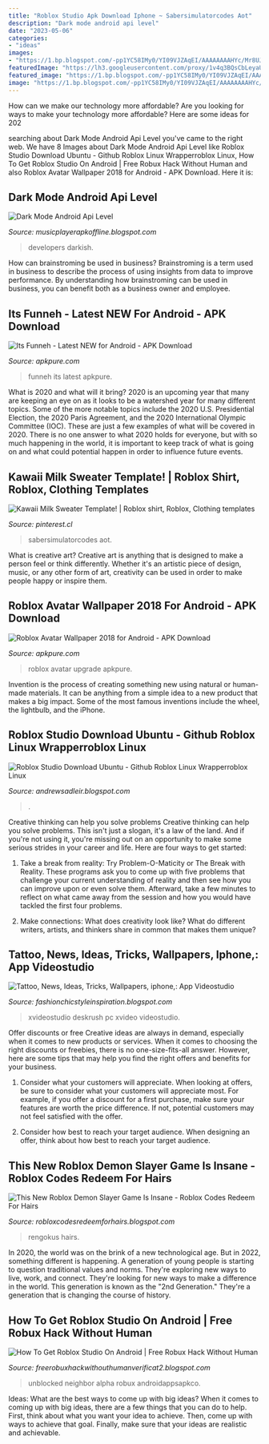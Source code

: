```yaml
---
title: "Roblox Studio Apk Download Iphone ~ Sabersimulatorcodes Aot"
description: "Dark mode android api level"
date: "2023-05-06"
categories:
- "ideas"
images:
- "https://1.bp.blogspot.com/-pp1YC58IMy0/YI09VJZAqEI/AAAAAAAAHYc/Mr8UJH1wE7oau3F75uujIiGwU9DJbd9jwCLcBGAsYHQ/s1104/xvideo.jpg"
featuredImage: "https://lh3.googleusercontent.com/proxy/1v4q3BQsCbLeyaUMg4905SQBlGk0hQ8T1mFcJZm1185Z81JQuATzOQt4dgTvEbxqXc4B7TTHTJdJ8ldMNv9ZHT8kFBfmSl572CKXr4NoZS09zg=w1200-h630-p-k-no-nu"
featured_image: "https://1.bp.blogspot.com/-pp1YC58IMy0/YI09VJZAqEI/AAAAAAAAHYc/Mr8UJH1wE7oau3F75uujIiGwU9DJbd9jwCLcBGAsYHQ/s1104/xvideo.jpg"
image: "https://1.bp.blogspot.com/-pp1YC58IMy0/YI09VJZAqEI/AAAAAAAAHYc/Mr8UJH1wE7oau3F75uujIiGwU9DJbd9jwCLcBGAsYHQ/s1104/xvideo.jpg"
---
```



How can we make our technology more affordable?
Are you looking for ways to make your technology more affordable? Here are some ideas for 202
	

		
searching about Dark Mode Android Api Level you've came to the right web. We have 8 Images about Dark Mode Android Api Level like Roblox Studio Download Ubuntu - Github Roblox Linux Wrapperroblox Linux, How To Get Roblox Studio On Android | Free Robux Hack Without Human and also Roblox Avatar Wallpaper 2018 for Android - APK Download. Here it is:
		
    
## Dark Mode Android Api Level

<img loading=lazy src="https://img.talkandroid.com/uploads/2017/10/Dark-Theme-2-1.png" onerror="this.onerror=null;this.src='https://tse3.mm.bing.net/th?id=OIP.HBemoGiU7s9HdkaSr_ZlVgHaNK&amp;pid=15.1';" alt="Dark Mode Android Api Level">

_Source: musicplayerapkoffline.blogspot.com_

>developers darkish. 

	

How can brainstroming be used in business?
Brainstroming is a term used in business to describe the process of using insights from data to improve performance. By understanding how brainstroming can be used in business, you can benefit both as a business owner and employee.

    
## Its Funneh - Latest NEW For Android - APK Download

<img loading=lazy src="https://image.winudf.com/v2/image/Y29tLnZpbmRldmtpZHMuaXRzZnVubmVobGF0ZXN0bmV3X3NjcmVlbl8xXzE1MjE5MzE5MTVfMDI0/screen-1.jpg?h=800&amp;fakeurl=1&amp;type=.jpg" onerror="this.onerror=null;this.src='https://tse3.mm.bing.net/th?id=OIP.mmo9yIkWdyIYHmMJtbZLTAHaEA&amp;pid=15.1';" alt="Its Funneh - Latest NEW for Android - APK Download">

_Source: apkpure.com_

>funneh its latest apkpure. 

	

What is 2020 and what will it bring?
2020 is an upcoming year that many are keeping an eye on as it looks to be a watershed year for many different topics. Some of the more notable topics include the 2020 U.S. Presidential Election, the 2020 Paris Agreement, and the 2020 International Olympic Committee (IOC). These are just a few examples of what will be covered in 2020. There is no one answer to what 2020 holds for everyone, but with so much happening in the world, it is important to keep track of what is going on and what could potential happen in order to influence future events.

    
## Kawaii Milk Sweater Template! | Roblox Shirt, Roblox, Clothing Templates

<img loading=lazy src="https://i.pinimg.com/736x/95/e3/ad/95e3adbb7dfae242b2a0d65f85fd250a.jpg" onerror="this.onerror=null;this.src='https://tse4.mm.bing.net/th?id=OIP._dgM9URD4fdZP0MfWbq5lQHaHE&amp;pid=15.1';" alt="Kawaii Milk Sweater Template! | Roblox shirt, Roblox, Clothing templates">

_Source: pinterest.cl_

>sabersimulatorcodes aot. 

	

What is creative art?
Creative art is anything that is designed to make a person feel or think differently. Whether it's an artistic piece of design, music, or any other form of art, creativity can be used in order to make people happy or inspire them.

    
## Roblox Avatar Wallpaper 2018 For Android - APK Download

<img loading=lazy src="https://image.winudf.com/v2/image/Y29tLnJvYmxveGF2YXRhci5hbmFrcGFkYW5nX3NjcmVlbl8yXzE1MTcyODc0MTBfMDQw/screen-2.jpg?fakeurl=1&amp;type=.jpg" onerror="this.onerror=null;this.src='https://tse4.mm.bing.net/th?id=OIP.yUK45zWsVVv86K7OGU6PMAAAAA&amp;pid=15.1';" alt="Roblox Avatar Wallpaper 2018 for Android - APK Download">

_Source: apkpure.com_

>roblox avatar upgrade apkpure. 

	

Invention is the process of creating something new using natural or human-made materials. It can be anything from a simple idea to a new product that makes a big impact. Some of the most famous inventions include the wheel, the lightbulb, and the iPhone.

    
## Roblox Studio Download Ubuntu - Github Roblox Linux Wrapperroblox Linux

<img loading=lazy src="https://lh3.googleusercontent.com/proxy/1v4q3BQsCbLeyaUMg4905SQBlGk0hQ8T1mFcJZm1185Z81JQuATzOQt4dgTvEbxqXc4B7TTHTJdJ8ldMNv9ZHT8kFBfmSl572CKXr4NoZS09zg=w1200-h630-p-k-no-nu" onerror="this.onerror=null;this.src='https://tse2.mm.bing.net/th?id=OIP.NAqcdc_EU7v3VOkYROd3igHaD4&amp;pid=15.1';" alt="Roblox Studio Download Ubuntu - Github Roblox Linux Wrapperroblox Linux">

_Source: andrewsadleir.blogspot.com_

>. 

	

Creative thinking can help you solve problems
Creative thinking can help you solve problems. This isn't just a slogan, it's a law of the land. And if you're not using it, you're missing out on an opportunity to make some serious strides in your career and life. Here are four ways to get started: 
1. Take a break from reality: Try Problem-O-Maticity or The Break with Reality. These programs ask you to come up with five problems that challenge your current understanding of reality and then see how you can improve upon or even solve them. Afterward, take a few minutes to reflect on what came away from the session and how you would have tackled the first four problems. 

2. Make connections: What does creativity look like? What do different writers, artists, and thinkers share in common that makes them unique?

    
## Tattoo, News, Ideas, Tricks, Wallpapers, Iphone,: App Videostudio

<img loading=lazy src="https://1.bp.blogspot.com/-pp1YC58IMy0/YI09VJZAqEI/AAAAAAAAHYc/Mr8UJH1wE7oau3F75uujIiGwU9DJbd9jwCLcBGAsYHQ/s1104/xvideo.jpg" onerror="this.onerror=null;this.src='https://tse1.mm.bing.net/th?id=OIP.OXeQGlAiLkgv317PrGlG3gHaEF&amp;pid=15.1';" alt="Tattoo, News, Ideas, Tricks, Wallpapers, iphone,: App Videostudio">

_Source: fashionchicstyleinspiration.blogspot.com_

>xvideostudio deskrush pc xvideo videostudio. 

	

Offer discounts or free
Creative ideas are always in demand, especially when it comes to new products or services. When it comes to choosing the right discounts or freebies, there is no one-size-fits-all answer. However, here are some tips that may help you find the right offers and benefits for your business.
1) Consider what your customers will appreciate. When looking at offers, be sure to consider what your customers will appreciate most. For example, if you offer a discount for a first purchase, make sure your features are worth the price difference. If not, potential customers may not feel satisfied with the offer.

2) Consider how best to reach your target audience. When designing an offer, think about how best to reach your target audience.

    
## This New Roblox Demon Slayer Game Is Insane - Roblox Codes Redeem For Hairs

<img loading=lazy src="https://i.ytimg.com/vi/W0DwjGmLVvs/hqdefault.jpg" onerror="this.onerror=null;this.src='https://tse2.mm.bing.net/th?id=OIP.TK_0GUCve-E1yYVnl2lOfAHaFj&amp;pid=15.1';" alt="This New Roblox Demon Slayer Game Is Insane - Roblox Codes Redeem For Hairs">

_Source: robloxcodesredeemforhairs.blogspot.com_

>rengokus hairs. 

	

In 2020, the world was on the brink of a new technological age. But in 2022, something different is happening. A generation of young people is starting to question traditional values and norms. They're exploring new ways to live, work, and connect. They're looking for new ways to make a difference in the world. This generation is known as the "2nd Generation." They're a generation that is changing the course of history.

    
## How To Get Roblox Studio On Android | Free Robux Hack Without Human

<img loading=lazy src="https://image.winudf.com/v2/image/Y29tLnN1bW8uaGVsbG9uZWlnaGJvcnJvYmxveHN0dWRpb19zY3JlZW5fMF9iY3Y2OXZ0Mw/screen-0.jpg?h=800&amp;fakeurl=1&amp;type=.jpg" onerror="this.onerror=null;this.src='https://tse4.mm.bing.net/th?id=OIP.5bPD1maqRGEOU9Pm1nlVBQHaFa&amp;pid=15.1';" alt="How To Get Roblox Studio On Android | Free Robux Hack Without Human">

_Source: freerobuxhackwithouthumanverificat2.blogspot.com_

>unblocked neighbor alpha robux androidappsapkco. 

	

Ideas: What are the best ways to come up with big ideas?
When it comes to coming up with big ideas, there are a few things that you can do to help. First, think about what you want your idea to achieve. Then, come up with ways to achieve that goal. Finally, make sure that your ideas are realistic and achievable.

